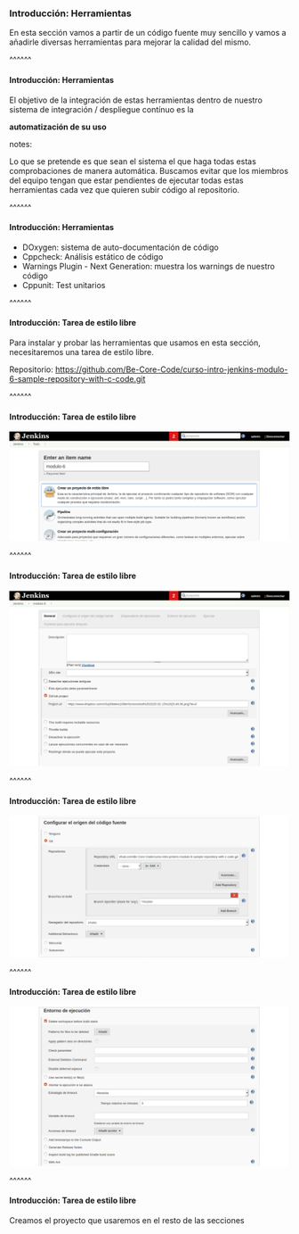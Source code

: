 ### Introducción: Herramientas

En esta sección vamos a partir de un código fuente muy sencillo y vamos a 
añadirle diversas herramientas para mejorar la calidad del mismo.

^^^^^^

#### Introducción: Herramientas

El objetivo de la integración de estas herramientas dentro de nuestro sistema de 
integración / despliegue contínuo es la

**automatización de su uso**

notes:

Lo que se pretende es que sean el sistema el que haga todas estas comprobaciones de manera 
automática. Buscamos evitar que los miembros del equipo tengan que estar pendientes de 
ejecutar todas estas herramientas cada vez que quieren subir código al repositorio. 

^^^^^^

#### Introducción: Herramientas

* DOxygen: sistema de auto-documentación de código
* Cppcheck: Análisis estático de código
* Warnings Plugin - Next Generation: muestra los warnings de nuestro código
* Cppunit: Test unitarios

^^^^^^

#### Introducción: Tarea de estilo libre

Para instalar y probar las herramientas que usamos en esta sección, necesitaremos una 
tarea de estilo libre.

Repositorio: https://github.com/Be-Core-Code/curso-intro-jenkins-modulo-6-sample-repository-with-c-code.git

^^^^^^

#### Introducción: Tarea de estilo libre

![Create Free Style Job Step 1](/slides/images/create_freestyle_job_step_1.png)

^^^^^^

#### Introducción: Tarea de estilo libre

![Create Free Style Job Step 2](/slides/images/create_freestyle_job_step_2.png)

^^^^^^

#### Introducción: Tarea de estilo libre

![Create Free Style Job Step 3](/slides/images/create_freestyle_job_step_3.png)

^^^^^^

#### Introducción: Tarea de estilo libre

![Create Free Style Job Step 4](/slides/images/create_freestyle_job_step_4.png)


^^^^^^

#### Introducción: Tarea de estilo libre

Creamos el proyecto que usaremos en el resto de las secciones